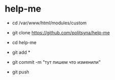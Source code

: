 # help-me


* cd /var/www/html/modules/custom
* git clone https://github.com/politsyna/help-me
* cd help-me

* git add *
* git commit -m "тут пишем что изменили"
* git push
